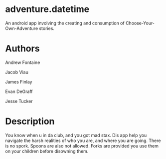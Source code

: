 adventure.datetime
==================
An android app involving the creating and consumption of Choose-Your-Own-Adventure stories.

Authors
=======
Andrew Fontaine

Jacob Viau

James Finlay

Evan DeGraff

Jesse Tucker

Description
===========
You know when u in da club, and you got mad stax. Dis app help you navigate the harsh realities of who you are, and where you are going. There is no spork. Spoons are also not allowed. Forks are provided you use them on your children before disowning them.
